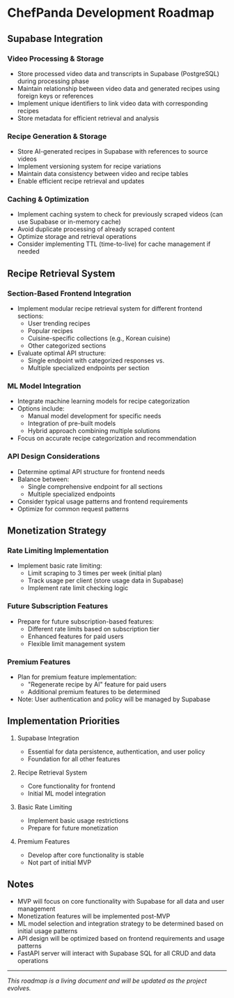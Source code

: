 # ChefPanda Development Roadmap

## Supabase Integration

### Video Processing & Storage
- Store processed video data and transcripts in Supabase (PostgreSQL) during processing phase
- Maintain relationship between video data and generated recipes using foreign keys or references
- Implement unique identifiers to link video data with corresponding recipes
- Store metadata for efficient retrieval and analysis

### Recipe Generation & Storage
- Store AI-generated recipes in Supabase with references to source videos
- Implement versioning system for recipe variations
- Maintain data consistency between video and recipe tables
- Enable efficient recipe retrieval and updates

### Caching & Optimization
- Implement caching system to check for previously scraped videos (can use Supabase or in-memory cache)
- Avoid duplicate processing of already scraped content
- Optimize storage and retrieval operations
- Consider implementing TTL (time-to-live) for cache management if needed

## Recipe Retrieval System

### Section-Based Frontend Integration
- Implement modular recipe retrieval system for different frontend sections:
  - User trending recipes
  - Popular recipes
  - Cuisine-specific collections (e.g., Korean cuisine)
  - Other categorized sections
- Evaluate optimal API structure:
  - Single endpoint with categorized responses vs.
  - Multiple specialized endpoints per section

### ML Model Integration
- Integrate machine learning models for recipe categorization
- Options include:
  - Manual model development for specific needs
  - Integration of pre-built models
  - Hybrid approach combining multiple solutions
- Focus on accurate recipe categorization and recommendation

### API Design Considerations
- Determine optimal API structure for frontend needs
- Balance between:
  - Single comprehensive endpoint for all sections
  - Multiple specialized endpoints
- Consider typical usage patterns and frontend requirements
- Optimize for common request patterns

## Monetization Strategy

### Rate Limiting Implementation
- Implement basic rate limiting:
  - Limit scraping to 3 times per week (initial plan)
  - Track usage per client (store usage data in Supabase)
  - Implement rate limit checking logic

### Future Subscription Features
- Prepare for future subscription-based features:
  - Different rate limits based on subscription tier
  - Enhanced features for paid users
  - Flexible limit management system

### Premium Features
- Plan for premium feature implementation:
  - "Regenerate recipe by AI" feature for paid users
  - Additional premium features to be determined
- Note: User authentication and policy will be managed by Supabase

## Implementation Priorities

1. Supabase Integration
   - Essential for data persistence, authentication, and user policy
   - Foundation for all other features

2. Recipe Retrieval System
   - Core functionality for frontend
   - Initial ML model integration

3. Basic Rate Limiting
   - Implement basic usage restrictions
   - Prepare for future monetization

4. Premium Features
   - Develop after core functionality is stable
   - Not part of initial MVP

## Notes

- MVP will focus on core functionality with Supabase for all data and user management
- Monetization features will be implemented post-MVP
- ML model selection and integration strategy to be determined based on initial usage patterns
- API design will be optimized based on frontend requirements and usage patterns
- FastAPI server will interact with Supabase SQL for all CRUD and data operations

---
*This roadmap is a living document and will be updated as the project evolves.* 
